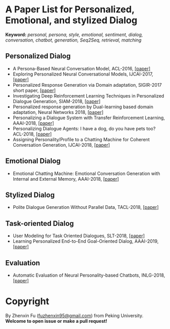 # A Paper List for Personalized, Emotional, and stylized Dialog

**Keyword:** *personal, persona, style, emotional, sentiment, dialog, conversation, chatbot, generation, Seq2Seq, retrieval, matching*

## Personalized Dialog
- A Persona-Based Neural Conversation Model, ACL-2016, [[paper]](http://www.aclweb.org/anthology/P16-1094)
- Exploring Personalized Neural Conversational Models, IJCAI-2017, [[paper]](https://www.ijcai.org/proceedings/2017/0521.pdf)
- Personalized Response Generation via Domain adaptation, SIGIR-2017 short paper, [[paper]](https://dl.acm.org/citation.cfm?id=3080706)
- Investigating Deep Reinforcement Learning Techniques in Personalized Dialogue Generation, SIAM-2018, [[paper]](https://epubs.siam.org/doi/pdf/10.1137/1.9781611975321.71)
- Personalized response generation by Dual-learning based domain adaptation, Neural Networks 2018, [[paper]](https://www.sciencedirect.com/science/article/pii/S0893608018300947)
- Personalizing a Dialogue System with Transfer Reinforcement Learning, AAAI-2018, [[paper]](https://www.aaai.org/ocs/index.php/AAAI/AAAI18/paper/view/16104/16083)
- Personalizing Dialogue Agents: I have a dog, do you have pets too? ACL-2018, [[paper]](http://aclweb.org/anthology/P18-1205)
- Assigning Personality/Profile to a Chatting Machine for Coherent Conversation Generation, IJCAI-2018, [[paper]](https://www.ijcai.org/proceedings/2018/0595.pdf)

## Emotional Dialog
- Emotional Chatting Machine: Emotional Conversation Generation with Internal and External Memory, AAAI-2018, [[paper]](https://www.aaai.org/ocs/index.php/AAAI/AAAI18/paper/download/16455/15753)

## Stylized Dialog
- Polite Dialogue Generation Without Parallel Data, TACL-2018, [[paper]](https://transacl.org/ojs/index.php/tacl/article/download/1424/310)

## Task-oriented Dialog
- User Modeling for Task Oriented Dialogues, SLT-2018, [[paper]](https://arxiv.org/abs/1811.04369)
- Learning Personalized End-to-End Goal-Oriented Dialog, AAAI-2019, [[paper]](https://arxiv.org/abs/1811.04604)

## Evaluation
- Automatic Evaluation of Neural Personality-based Chatbots, INLG-2018, [[paper]](https://arxiv.org/abs/1810.00472)


# Copyright 
By Zhenxin Fu (fuzhenxin95@gmail.com) from Peking University.  
**Welcome to open issue or make a pull request!**
